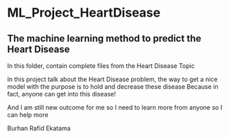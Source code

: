 # ML_Project_HeartDisease
## The machine learning method to predict the Heart Disease

In this folder, contain complete files from the Heart Disease Topic

In this project talk about the Heart Disease problem, the way to get a nice model with the purpose is to hold and decrease these disease
Because in fact, anyone can get into this disease!

And I am still new outcome for me so I need to learn more from anyone so I can help more


Burhan Rafid Ekatama
